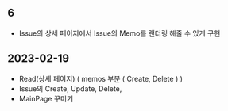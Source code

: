 ## 6

- Issue의 상세 페이지에서 Issue의 Memo를 랜더링 해줄 수 있게 구현

## 2023-02-19

- Read(상세 페이지) ( memos 부분 ( Create, Delete ) )
- Issue의 Create, Update, Delete,
- MainPage 꾸미기
